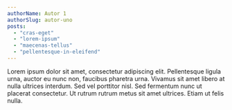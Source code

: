 ```yaml
---
authorName: Autor 1
authorSlug: autor-uno
posts:
  - "cras-eget"
  - "lorem-ipsum"
  - "maecenas-tellus"
  - "pellentesque-in-eleifend"
---
```

Lorem ipsum dolor sit amet, consectetur adipiscing elit. Pellentesque ligula urna, auctor eu nunc non, faucibus pharetra urna. Vivamus sit amet libero at nulla ultrices interdum. Sed vel porttitor nisl. Sed fermentum nunc ut placerat consectetur. Ut rutrum rutrum metus sit amet ultrices. Etiam ut felis nulla.